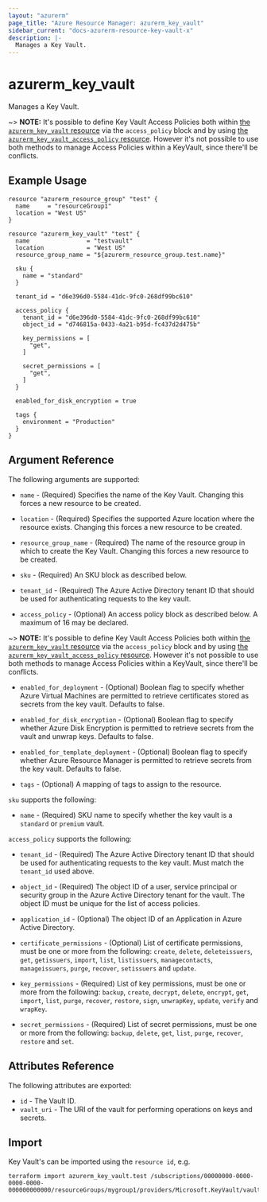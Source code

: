 ```yaml
---
layout: "azurerm"
page_title: "Azure Resource Manager: azurerm_key_vault"
sidebar_current: "docs-azurerm-resource-key-vault-x"
description: |-
  Manages a Key Vault.
---
```


# azurerm_key_vault

Manages a Key Vault.

~> **NOTE:** It's possible to define Key Vault Access Policies both within [the `azurerm_key_vault` resource](key_vault.html) via the `access_policy` block and by using [the `azurerm_key_vault_access_policy` resource](key_vault_access_policy.html). However it's not possible to use both methods to manage Access Policies within a KeyVault, since there'll be conflicts.

## Example Usage

```hcl
resource "azurerm_resource_group" "test" {
  name     = "resourceGroup1"
  location = "West US"
}

resource "azurerm_key_vault" "test" {
  name                = "testvault"
  location            = "West US"
  resource_group_name = "${azurerm_resource_group.test.name}"

  sku {
    name = "standard"
  }

  tenant_id = "d6e396d0-5584-41dc-9fc0-268df99bc610"

  access_policy {
    tenant_id = "d6e396d0-5584-41dc-9fc0-268df99bc610"
    object_id = "d746815a-0433-4a21-b95d-fc437d2d475b"

    key_permissions = [
      "get",
    ]

    secret_permissions = [
      "get",
    ]
  }

  enabled_for_disk_encryption = true

  tags {
    environment = "Production"
  }
}
```

## Argument Reference

The following arguments are supported:

* `name` - (Required) Specifies the name of the Key Vault. Changing this
    forces a new resource to be created.

* `location` - (Required) Specifies the supported Azure location where the resource exists.
    Changing this forces a new resource to be created.

* `resource_group_name` - (Required) The name of the resource group in which to
    create the Key Vault. Changing this forces a new resource to be created.

* `sku` - (Required) An SKU block as described below.

* `tenant_id` - (Required) The Azure Active Directory tenant ID that should be
    used for authenticating requests to the key vault.

* `access_policy` - (Optional) An access policy block as described below. A maximum of 16
    may be declared.
    
~> **NOTE:** It's possible to define Key Vault Access Policies both within [the `azurerm_key_vault` resource](key_vault.html) via the `access_policy` block and by using [the `azurerm_key_vault_access_policy` resource](key_vault_access_policy.html). However it's not possible to use both methods to manage Access Policies within a KeyVault, since there'll be conflicts.

* `enabled_for_deployment` - (Optional) Boolean flag to specify whether Azure Virtual
    Machines are permitted to retrieve certificates stored as secrets from the key
    vault. Defaults to false.

* `enabled_for_disk_encryption` - (Optional) Boolean flag to specify whether Azure
    Disk Encryption is permitted to retrieve secrets from the vault and unwrap keys.
    Defaults to false.

* `enabled_for_template_deployment` - (Optional) Boolean flag to specify whether
    Azure Resource Manager is permitted to retrieve secrets from the key vault.
    Defaults to false.

* `tags` - (Optional) A mapping of tags to assign to the resource.

`sku` supports the following:

* `name` - (Required) SKU name to specify whether the key vault is a `standard`
    or `premium` vault.

`access_policy` supports the following:

* `tenant_id` - (Required) The Azure Active Directory tenant ID that should be used
    for authenticating requests to the key vault. Must match the `tenant_id` used
    above.

* `object_id` - (Required) The object ID of a user, service principal or security
    group in the Azure Active Directory tenant for the vault. The object ID must
    be unique for the list of access policies.

* `application_id` - (Optional) The object ID of an Application in Azure Active Directory.

* `certificate_permissions` - (Optional) List of certificate permissions, must be one or more from
    the following: `create`, `delete`, `deleteissuers`, `get`, `getissuers`, `import`, `list`, `listissuers`, `managecontacts`, `manageissuers`, `purge`, `recover`, `setissuers` and `update`.

* `key_permissions` - (Required) List of key permissions, must be one or more from
    the following: `backup`, `create`, `decrypt`, `delete`, `encrypt`, `get`, `import`, `list`, `purge`, `recover`, `restore`, `sign`, `unwrapKey`, `update`, `verify` and `wrapKey`.

* `secret_permissions` - (Required) List of secret permissions, must be one or more
    from the following: `backup`, `delete`, `get`, `list`, `purge`, `recover`, `restore` and `set`.

## Attributes Reference

The following attributes are exported:

* `id` - The Vault ID.
* `vault_uri` - The URI of the vault for performing operations on keys and secrets.

## Import

Key Vault's can be imported using the `resource id`, e.g.

```shell
terraform import azurerm_key_vault.test /subscriptions/00000000-0000-0000-0000-000000000000/resourceGroups/mygroup1/providers/Microsoft.KeyVault/vaults/vault1
```
